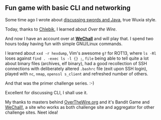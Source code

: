 ## Fun game with basic CLI and networking

Some time ago I wrote about [discussing swords and Java](https://lafkblogs.wordpress.com/tag/discuss-java/), true Wuxia style.

Today, thanks to [Chlebik](https://chlebik.wordpress.com/2015/02/25/hacking-as-game/), I learned about *Over the Wire*. 

And now I have an account over at [**WeChall**]() and will play that. I spend two hours today having fun with simple GNU/Linux commands.

I learned about `xxd -r hexdump`, Vim's awesome `g?` for ROT13, where `ls -Rl` loses against `find . -exec ls -l {} ;`, `file` being able to tell quite a lot about binary 
files (archives, elf binary), had a good recollection of SSH connections with deliberately altered `.bashrc` file (exit upon SSH login), 
played with `nc`, `nmap`, `openssl s_client` and refreshed number of others.

And that was the primer challenge series. :-) 

Excellent for discussing CLI, I shall use it. 

My thanks to masters behind [OverTheWire.org](http://overthewire.org/wargames/bandit/) and it's Bandit Game and [WeChall!](https://www.wechall.net/profile/LAFK_pl), a site who works as both challenge site and aggregator for other challenge sites. Neet idea!
